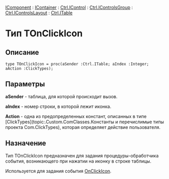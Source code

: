﻿---
Link: .Ctrl.ITable.@TOnClickIcon
---

[IComponent](topic:Com.Custom.ComClasses.IComponent.Default) :
[IContainer](topic:Com.Custom.ComClasses.IContainer.Default) :
[Ctrl.IControl](topic:Com.Custom.ComClasses.Ctrl.IControl.Default) :
[Ctrl.IControlsGroup](topic:Com.Custom.ComClasses.Ctrl.IControlsGroup.Default) :
[Ctrl.IControlsLayout](topic:Com.Custom.ComClasses.Ctrl.IControlsLayout.Default) :
[Ctrl.ITable](Default)

# Тип TOnClickIcon

## Описание

    type TOnClickIcon = proc(aSender :Ctrl.ITable; aIndex :Integer; aAction :ClickTypes);

## Параметры

**aSender** - таблица, для которой происходит вызов.

**aIndex** - номер строки, в которой лежит иконка.

**Action** - одна из предопределенных констант, описанных в типе [ClickTypes](topic:.Custom.ComClasses.Константы и перечислимые типы проекта Com.ClickTypes),
которая определяет действие пользователя.

## Назначение

Тип TOnClickIcon предназначен для задания процедуры-обработчика события,
возникающего при нажатии на иконку в строке таблицы.

Используется для задания события
[OnClickIcon](topic:.Custom.ComClasses.Ctrl.ITable.OnClickIcon).
